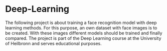 # Deep-Learning
The following project is about training a face recognition model with deep learning methods. For this purpose, an own dataset with face images is to be created. With these images different models should be trained and finally compared. The project is part of the Deep Learning course at the University of Heilbronn and serves educational purposes.
